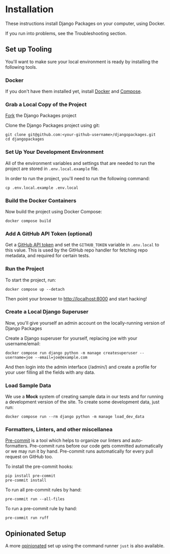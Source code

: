 # Installation

These instructions install Django Packages on your computer, using Docker.

If you run into problems, see the Troubleshooting section.

## Set up Tooling

You'll want to make sure your local environment is ready by installing the following tools.

### Docker

If you don't have them installed yet, install [Docker] and [Compose].

### Grab a Local Copy of the Project

[Fork](https://docs.github.com/en/get-started/quickstart/fork-a-repo) the Django Packages project

Clone the Django Packages project using git:

```shell
git clone git@github.com:<your-github-username>/djangopackages.git
cd djangopackages
```

### Set Up Your Development Environment

All of the environment variables and settings that are needed to run the project are stored in  `.env.local.example` file.

In order to run the project, you'll need to run the following command:

```shell
cp .env.local.example .env.local
```

### Build the Docker Containers

Now build the project using Docker Compose:

```shell
docker compose build
```

### Add A GitHub API Token (optional)

Get a [GitHub API token](https://docs.github.com/en/authentication/keeping-your-account-and-data-secure/creating-a-personal-access-token) and set the `GITHUB_TOKEN` variable in `.env.local`
to this value.  This is used by the GitHub repo handler for fetching repo
metadata, and required for certain tests.

### Run the Project

To start the project, run:

```shell
docker compose up --detach
```

Then point your browser to <http://localhost:8000> and start hacking!

### Create a Local Django Superuser

Now, you'll give yourself an admin account on the locally-running version of Django Packages

Create a Django superuser for yourself, replacing joe with your username/email:

```shell
docker compose run django python -m manage createsuperuser --username=joe --email=joe@example.com
```

And then login into the admin interface (/admin/) and create a profile for your user filling all the fields with any data.

### Load Sample Data

We use a **Mock** system of creating sample data in our tests and for running a development version of the site. To create some development data, just run:

```shell
docker compose run --rm django python -m manage load_dev_data
```

### Formatters, Linters, and other miscellanea

[Pre-commit] is a tool which helps to organize our linters and auto-formatters. Pre-commit runs before our code gets committed automatically or we may run it by hand. Pre-commit runs automatically for every pull request on GitHub too.

To install the pre-commit hooks:

```shell
pip install pre-commit
pre-commit install
```

To run all pre-commit rules by hand:

```shell
pre-commit run --all-files
```

To run a pre-commit rule by hand:

```shell
pre-commit run ruff
```

## Opinionated Setup

A more [opinionated] set up using the command runner `just` is also available.

[compose]: https://docs.docker.com/compose/install/
[docker]: https://docs.docker.com/install/
[just]: https://github.com/casey/just
[opinionated]: install_opinionated.md
[pre-commit]: https://github.com/pre-commit/pre-commit
